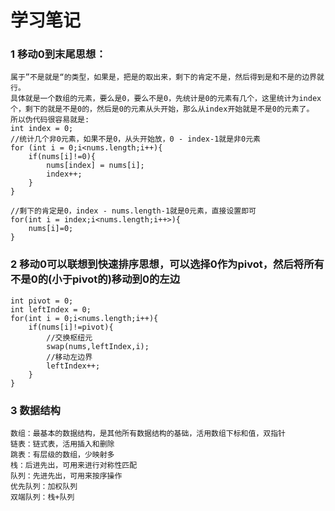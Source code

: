 # 学习笔记

### 1 移动0到末尾思想：
    属于”不是就是“的类型，如果是，把是的取出来，剩下的肯定不是，然后得到是和不是的边界就行。
    具体就是一个数组的元素，要么是0，要么不是0，先统计是0的元素有几个，这里统计为index个，剩下的就是不是0的，然后是0的元素从头开始，那么从index开始就是不是0的元素了。
    所以伪代码很容易就是:
    int index = 0;
    //统计几个非0元素，如果不是0，从头开始放，0 - index-1就是非0元素
    for (int i = 0;i<nums.length;i++){
        if(nums[i]!=0){
            nums[index] = nums[i];
            index++;
        }
    }

    //剩下的肯定是0，index - nums.length-1就是0元素，直接设置即可
    for(int i = index;i<nums.length;i++>){
        nums[i]=0;
    }
### 2 移动0可以联想到快速排序思想，可以选择0作为pivot，然后将所有不是0的(小于pivot的)移动到0的左边
    int pivot = 0;
    int leftIndex = 0;
    for(int i = 0;i<nums.length;i++){
        if(nums[i]!=pivot){
            //交换枢纽元
            swap(nums,leftIndex,i);
            //移动左边界
            leftIndex++;
        }
    }

### 3 数据结构
    数组：最基本的数据结构，是其他所有数据结构的基础，活用数组下标和值，双指针
    链表：链式表，活用插入和删除
    跳表：有层级的数组，少映射多
    栈：后进先出，可用来进行对称性匹配
    队列：先进先出，可用来按序操作
    优先队列：加权队列
    双端队列：栈+队列